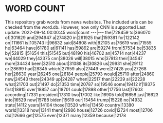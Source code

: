 # WORD COUNT
This repository grab words from news websites. The included urls can be checked from the word.db.
However, now only CNN is supported
Last update: 2022-09-14 00:00:45
word|count
---|---
the|728459
to|366070
of|301629
and|294947
a|274820
in|261925
that|159381
for|122142
on|111661
is|105743
it|96632
said|84808
with|82105
as|76619
was|71555
he|63464
have|61780
at|61141
has|59892
are|59274
from|57534
be|53835
by|52815
i|51654
this|51545
but|48190
his|46702
an|45714
not|44237
we|44029
they|42375
cnn|38026
will|38015
who|37813
their|34547
more|34434
been|32510
about|31088
its|30826
us|29931
she|29112
or|28699
had|28345
which|27959
also|27449
were|27428
you|27268
her|26630
year|26245
one|26184
people|25793
would|25710
after|24860
new|24543
there|24349
up|24287
when|22517
than|22239
all|22228
what|21703
out|21497
do|21353
time|20787
so|19546
some|19412
if|19375
first|18915
over|18857
can|18701
could|17898
other|17756
last|17603
according|17331
president|17310
two|17002
like|16905
told|16658
just|16623
into|16529
now|15788
biden|15619
our|15454
trump|15228
no|14932
state|14112
years|14104
those|13520
while|13450
country|13380
world|13318
how|13141
them|12986
house|12726
covid|12724
most|12706
did|12666
get|12575
even|12371
many|12359
because|12178
